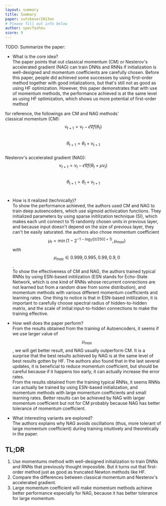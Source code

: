 ```yaml
---
layout: summary
title: Summary
paper: sutskever2013on
# Please fill out info below
author: specfazhou
score: 9
---
```


TODO: Summarize the paper:
* What is the core idea? <br/>
The paper points that out classical momentum (CM) or Nesterov's accelerated gradient (NAG) can train DNNs and RNNs if initialization is well-designed and momentum coefficients are carefully chosen. Before this paper, people did achieved some successes by using first-order method together with good intializations, but that's still not as good as using HF optimization. However, this paper demonstrates that with use of momentum methods, the performance achieved is at the same level as using HF optimization, which shows us more potential of first-order method  <br/>

for reference, the followings are CM and NAG methods' <br/>
classical momentum (CM):<br/>
$$v_{t+1} = v_{t} - \epsilon \nabla f(\theta_{t})$$
<br/>
$$\theta_{t+1} = \theta_{t}+v_{t+1}$$
<br/>
Nesterov's accelerated gradient (NAG): <br/>
$$v_{t+1} = v_{t} - \epsilon \nabla f(\theta_{t}+\mu v_{t})$$
<br/>
$$\theta_{t+1} = \theta_{t}+v_{t+1}$$
<br/>





* How is it realized (technically)? <br/>
To show the performance achieved, the authors used CM and NAG to train deep autoencoders, which use sigmoid activication functions. They initialized parameters by using sparse initilization technique (SI), which makes each unit connect to 15 randomly chosen units in previous layer, and because input doesn't depend on the size of previous layer, they can't be easily saturated. the authors also chose momentum coefficient $$\mu_{t} = \min(1-2^{-1-log_{2}([t/250]+1)}, \mu_{max})$$ with $$\mu_{max} \in {0.999, 0.995, 0.99, 0.9, 0}$$. <br/>
To show the effectiveness of CM and NAG, the authors trained typical RNNs by using ESN-based initilization (ESN stands for Echo-State Network, which is one kind of RNNs whose recurrent connections are not learned but from a random draw from some distribution), and momentum methods with various different momentum coefficients and learning rates. One thing to notice is that in ESN-based initilization, it is important to carefully choose spectral radius of hidden-to-hidden matrix, and the scale of initial input-to-hidden connections to make the training effective. 

* How well does the paper perform?<br/>
From the results obtained from the training of Autoencoders, it seems if we use larger value of $$\mu_{max}$$, we will get better result, and NAG usually outperform CM. It is a surprise that the best results achieved by NAG is at the same level of best results gotten by HF. The authors also found that in the last several updates, it is beneficial to reduce momentum coefficient, but should be careful because if it happens too early, it can actually increase the error rates. <br/>
From the results obtained from the training typical RNNs, it seems RNNs can actually be trained by using ESN-based initialization, and momentum methods with large momentum coefficients and small learning rates. Better results can be achieved by NAG with larger momentum coefficient but not for CM probably because NAG has better tolerance of momentum coefficient. <br/>

* What interesting variants are explored? <br/>
The authors explains why NAG avoids oscillations (thus, more tolerant of large momentum coefficient) during training intuitively and theoretically in the paper.   

## TL;DR
1. Use momentums method with well-designed initialization to train DNNs and RNNs that previously thought impossible. But it turns out that first-order method just as good as truncated Newton methods like HF. <br/>
2. Compare the differences between classical momentum and Nesterov's accelerated gradient. <br/>
3. Large momentum coefficient will make momentum methods achieve better performance especially for NAG, because it has better tolerance for large momentum.
